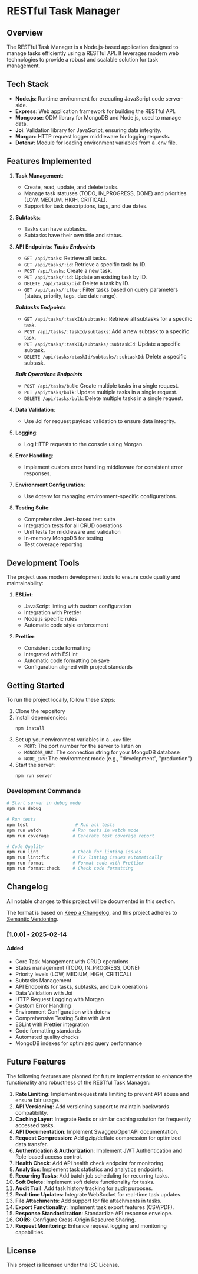 # RESTful Task Manager

## Overview

The RESTful Task Manager is a Node.js-based application designed to manage tasks efficiently using a RESTful API. It leverages modern web technologies to provide a robust and scalable solution for task management.

## Tech Stack

- **Node.js**: Runtime environment for executing JavaScript code server-side.
- **Express**: Web application framework for building the RESTful API.
- **Mongoose**: ODM library for MongoDB and Node.js, used to manage data.
- **Joi**: Validation library for JavaScript, ensuring data integrity.
- **Morgan**: HTTP request logger middleware for logging requests.
- **Dotenv**: Module for loading environment variables from a .env file.

## Features Implemented

1. **Task Management**:

   - Create, read, update, and delete tasks.
   - Manage task statuses (TODO, IN_PROGRESS, DONE) and priorities (LOW, MEDIUM, HIGH, CRITICAL).
   - Support for task descriptions, tags, and due dates.

2. **Subtasks**:

   - Tasks can have subtasks.
   - Subtasks have their own title and status.

3. **API Endpoints**:
   **_Tasks Endpoints_**

   - `GET /api/tasks`: Retrieve all tasks.
   - `GET /api/tasks/:id`: Retrieve a specific task by ID.
   - `POST /api/tasks`: Create a new task.
   - `PUT /api/tasks/:id`: Update an existing task by ID.
   - `DELETE /api/tasks/:id`: Delete a task by ID.
   - `GET /api/tasks/filter`: Filter tasks based on query parameters (status, priority, tags, due date range).

   **_Subtasks Endpoints_**

   - `GET /api/tasks/:taskId/subtasks`: Retrieve all subtasks for a specific task.
   - `POST /api/tasks/:taskId/subtasks`: Add a new subtask to a specific task.
   - `PUT /api/tasks/:taskId/subtasks/:subtaskId`: Update a specific subtask.
   - `DELETE /api/tasks/:taskId/subtasks/:subtaskId`: Delete a specific subtask.

   **_Bulk Operations Endpoints_**

   - `POST /api/tasks/bulk`: Create multiple tasks in a single request.
   - `PUT /api/tasks/bulk`: Update multiple tasks in a single request.
   - `DELETE /api/tasks/bulk`: Delete multiple tasks in a single request.

4. **Data Validation**:

   - Use Joi for request payload validation to ensure data integrity.

5. **Logging**:

   - Log HTTP requests to the console using Morgan.

6. **Error Handling**:

   - Implement custom error handling middleware for consistent error responses.

7. **Environment Configuration**:

   - Use dotenv for managing environment-specific configurations.

8. **Testing Suite**:
   - Comprehensive Jest-based test suite
   - Integration tests for all CRUD operations
   - Unit tests for middleware and validation
   - In-memory MongoDB for testing
   - Test coverage reporting

## Development Tools

The project uses modern development tools to ensure code quality and maintainability:

1. **ESLint**:

   - JavaScript linting with custom configuration
   - Integration with Prettier
   - Node.js specific rules
   - Automatic code style enforcement

2. **Prettier**:
   - Consistent code formatting
   - Integrated with ESLint
   - Automatic code formatting on save
   - Configuration aligned with project standards

## Getting Started

To run the project locally, follow these steps:

1. Clone the repository
2. Install dependencies:
   ```bash
   npm install
   ```
3. Set up your environment variables in a `.env` file:
   - `PORT`: The port number for the server to listen on
   - `MONGODB_URI`: The connection string for your MongoDB database
   - `NODE_ENV`: The environment mode (e.g., "development", "production")
4. Start the server:
   ```bash
   npm run server
   ```

### Development Commands

```bash
# Start server in debug mode
npm run debug

# Run tests
npm test                  # Run all tests
npm run watch            # Run tests in watch mode
npm run coverage         # Generate test coverage report

# Code Quality
npm run lint             # Check for linting issues
npm run lint:fix         # Fix linting issues automatically
npm run format           # Format code with Prettier
npm run format:check     # Check code formatting
```

## Changelog

All notable changes to this project will be documented in this section.

The format is based on [Keep a Changelog](https://keepachangelog.com/en/1.0.0/),
and this project adheres to [Semantic Versioning](https://semver.org/spec/v2.0.0.html).

### [1.0.0] - 2025-02-14

#### Added

- Core Task Management with CRUD operations
- Status management (TODO, IN_PROGRESS, DONE)
- Priority levels (LOW, MEDIUM, HIGH, CRITICAL)
- Subtasks Management
- API Endpoints for tasks, subtasks, and bulk operations
- Data Validation with Joi
- HTTP Request Logging with Morgan
- Custom Error Handling
- Environment Configuration with dotenv
- Comprehensive Testing Suite with Jest
- ESLint with Prettier integration
- Code formatting standards
- Automated quality checks
- MongoDB indexes for optimized query performance

## Future Features

The following features are planned for future implementation to enhance the functionality and robustness of the RESTful Task Manager:

1. **Rate Limiting**: Implement request rate limiting to prevent API abuse and ensure fair usage.
2. **API Versioning**: Add versioning support to maintain backwards compatibility.
3. **Caching Layer**: Integrate Redis or similar caching solution for frequently accessed tasks.
4. **API Documentation**: Implement Swagger/OpenAPI documentation.
5. **Request Compression**: Add gzip/deflate compression for optimized data transfer.
6. **Authentication & Authorization**: Implement JWT Authentication and Role-based access control.
7. **Health Check**: Add API health check endpoint for monitoring.
8. **Analytics**: Implement task statistics and analytics endpoints.
9. **Recurring Tasks**: Add batch job scheduling for recurring tasks.
10. **Soft Delete**: Implement soft delete functionality for tasks.
11. **Audit Trail**: Add task history tracking for audit purposes.
12. **Real-time Updates**: Integrate WebSocket for real-time task updates.
13. **File Attachments**: Add support for file attachments in tasks.
14. **Export Functionality**: Implement task export features (CSV/PDF).
15. **Response Standardization**: Standardize API response envelope.
16. **CORS**: Configure Cross-Origin Resource Sharing.
17. **Request Monitoring**: Enhance request logging and monitoring capabilities.

## License

This project is licensed under the ISC License.
